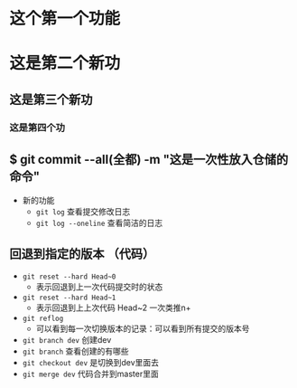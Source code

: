# 这个第一个功能
# 这是第二个新功
## 这是第三个新功
### 这是第四个功
## $ git commit --all(全都) -m "这是一次性放入仓储的命令"
- 新的功能
 	+ `git log` 查看提交修改日志
 	+ `git log --oneline` 查看简洁的日志 
## 回退到指定的版本 （代码）
- `git reset --hard Head~0`
	+ 表示回退到上一次代码提交时的状态
- `git reset --hard Head~1`
	+ 表示回退到上上次代码 Head~2 一次类推n+
- `git reflog`
	+ 可以看到每一次切换版本的记录：可以看到所有提交的版本号
- `git branch dev` 创建dev
- `git branch` 查看创建的有哪些
- `git checkout dev` 是切换到dev里面去
- `git merge dev` 代码合并到master里面